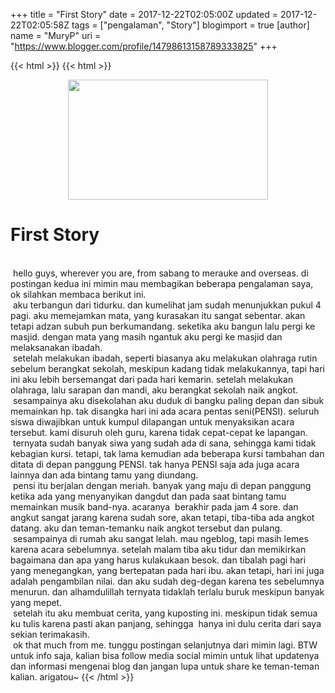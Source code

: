 +++
title = "First Story"
date = 2017-12-22T02:05:00Z
updated = 2017-12-22T02:05:58Z
tags = ["pengalaman", "Story"]
blogimport = true 
[author]
	name = "MuryP"
	uri = "https://www.blogger.com/profile/14798613158789333825"
+++

{{< html >}}
{{< html >}}
<div class="separator" style="clear: both; text-align: center;"><a href="https://1.bp.blogspot.com/-_MSdcSdp5QY/WjzXptQe6nI/AAAAAAAADao/4TGYjQ4_Amk3Pqi7TJqffjAcwK30GvxwACKgBGAs/s1600/my%252520story%252520%2525231.jpg" imageanchor="1" style="margin-left: 1em; margin-right: 1em;"><img border="0" data-original-height="300" data-original-width="500" height="192" src="https://1.bp.blogspot.com/-_MSdcSdp5QY/WjzXptQe6nI/AAAAAAAADao/4TGYjQ4_Amk3Pqi7TJqffjAcwK30GvxwACKgBGAs/s320/my%252520story%252520%2525231.jpg" width="320" /></a></div><h1>First Story</h1><br /><span class="Apple-tab-span" style="white-space: pre;"> </span>hello guys, wherever you are, from sabang to merauke and overseas. di postingan kedua ini mimin mau membagikan beberapa pengalaman saya, ok silahkan membaca berikut ini.<br /><span class="Apple-tab-span" style="white-space: pre;"> </span>aku terbangun dari tidurku. dan kumelihat jam sudah menunjukkan pukul 4 pagi. aku memejamkan mata, yang kurasakan itu sangat sebentar. akan tetapi adzan subuh pun berkumandang. seketika aku bangun lalu pergi ke masjid. dengan mata yang masih ngantuk aku pergi ke masjid dan melaksanakan ibadah.<br /><span class="Apple-tab-span" style="white-space: pre;"> </span>setelah melakukan ibadah, seperti biasanya aku melakukan olahraga rutin sebelum berangkat sekolah, meskipun kadang tidak melakukannya, tapi hari ini aku lebih bersemangat dari pada hari kemarin. setelah melakukan olahraga, lalu sarapan dan mandi, aku berangkat sekolah naik angkot.<br /><span class="Apple-tab-span" style="white-space: pre;"> </span>sesampainya aku disekolahan aku duduk di bangku paling depan dan sibuk memainkan hp. tak disangka hari ini ada acara pentas seni(PENSI). seluruh siswa diwajibkan untuk kumpul dilapangan untuk menyaksikan acara tersebut. kami disuruh oleh guru, karena tidak cepat-cepat ke lapangan.<br /><span class="Apple-tab-span" style="white-space: pre;"> </span>ternyata sudah banyak siwa yang sudah ada di sana, sehingga kami tidak kebagian kursi. tetapi, tak lama kemudian ada beberapa kursi tambahan dan ditata di depan panggung PENSI. tak hanya PENSI saja ada juga acara lainnya dan ada bintang tamu yang diundang.<br /><span class="Apple-tab-span" style="white-space: pre;"> </span>pensi itu berjalan dengan meriah. banyak yang maju di depan panggung ketika ada yang menyanyikan dangdut dan pada saat bintang tamu memainkan musik band-nya. acaranya &nbsp;berakhir pada jam 4 sore. dan angkut sangat jarang karena sudah sore, akan tetapi, tiba-tiba ada angkot datang. aku dan teman-temanku naik angkot tersebut dan pulang.<br /><span class="Apple-tab-span" style="white-space: pre;"> </span>sesampainya di rumah aku sangat lelah. mau ngeblog, tapi masih lemes karena acara sebelumnya. setelah malam tiba aku tidur dan memikirkan bagaimana dan apa yang harus kulakukaan besok. dan tibalah pagi hari yang menegangkan, yang bertepatan pada hari ibu. akan tetapi, hari ini juga adalah pengambilan nilai. dan aku sudah deg-degan karena tes sebelumnya menurun. dan alhamdulillah ternyata tidaklah terlalu buruk meskipun banyak yang mepet.<br /><span class="Apple-tab-span" style="white-space: pre;"> </span>setelah itu aku membuat cerita, yang kuposting ini. meskipun tidak semua ku tulis karena pasti akan panjang, sehingga &nbsp;hanya ini dulu cerita dari saya sekian terimakasih.<br /><span class="Apple-tab-span" style="white-space: pre;"> </span>ok that much from me. tunggu postingan selanjutnya dari mimin lagi. BTW untuk info saja, kalian bisa follow media social mimin untuk lihat updatenya dan informasi mengenai blog dan jangan lupa untuk share ke teman-teman kalian. arigatou~
{{< /html >}}

